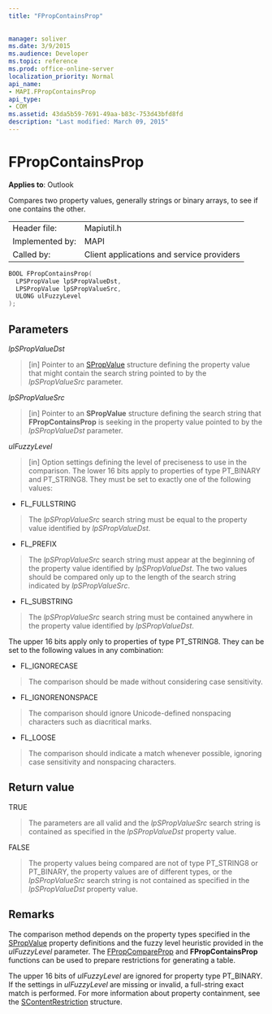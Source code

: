 ```yaml
---
title: "FPropContainsProp"
 
 
manager: soliver
ms.date: 3/9/2015
ms.audience: Developer
ms.topic: reference
ms.prod: office-online-server
localization_priority: Normal
api_name:
- MAPI.FPropContainsProp
api_type:
- COM
ms.assetid: 43da5b59-7691-49aa-b83c-753d43bfd8fd
description: "Last modified: March 09, 2015"
---
```


# FPropContainsProp

  
  
**Applies to**: Outlook 
  
Compares two property values, generally strings or binary arrays, to see if one contains the other. 
  
|||
|:-----|:-----|
|Header file:  <br/> |Mapiutil.h  <br/> |
|Implemented by:  <br/> |MAPI  <br/> |
|Called by:  <br/> |Client applications and service providers  <br/> |
   
```cpp
BOOL FPropContainsProp(
  LPSPropValue lpSPropValueDst,
  LPSPropValue lpSPropValueSrc,
  ULONG ulFuzzyLevel
);
```

## Parameters

 _lpSPropValueDst_
  
> [in] Pointer to an [SPropValue](spropvalue.md) structure defining the property value that might contain the search string pointed to by the  _lpSPropValueSrc_ parameter. 
    
 _lpSPropValueSrc_
  
> [in] Pointer to an **SPropValue** structure defining the search string that **FPropContainsProp** is seeking in the property value pointed to by the  _lpSPropValueDst_ parameter. 
    
 _ulFuzzyLevel_
  
> [in] Option settings defining the level of preciseness to use in the comparison. The lower 16 bits apply to properties of type PT_BINARY and PT_STRING8. They must be set to exactly one of the following values:
    
- FL_FULLSTRING 
  
> The  _lpSPropValueSrc_ search string must be equal to the property value identified by  _lpSPropValueDst_.
    
- FL_PREFIX 
  
> The  _lpSPropValueSrc_ search string must appear at the beginning of the property value identified by  _lpSPropValueDst_. The two values should be compared only up to the length of the search string indicated by  _lpSPropValueSrc_. 
    
- FL_SUBSTRING 
  
> The  _lpSPropValueSrc_ search string must be contained anywhere in the property value identified by  _lpSPropValueDst_. 
    
The upper 16 bits apply only to properties of type PT_STRING8. They can be set to the following values in any combination:
  
- FL_IGNORECASE 
  
> The comparison should be made without considering case sensitivity. 
    
- FL_IGNORENONSPACE 
  
> The comparison should ignore Unicode-defined nonspacing characters such as diacritical marks. 
    
- FL_LOOSE 
  
> The comparison should indicate a match whenever possible, ignoring case sensitivity and nonspacing characters.
    
## Return value

TRUE 
  
> The parameters are all valid and the  _lpSPropValueSrc_ search string is contained as specified in the  _lpSPropValueDst_ property value. 
    
FALSE 
  
> The property values being compared are not of type PT_STRING8 or PT_BINARY, the property values are of different types, or the  _lpSPropValueSrc_ search string is not contained as specified in the  _lpSPropValueDst_ property value. 
    
## Remarks

The comparison method depends on the property types specified in the [SPropValue](spropvalue.md) property definitions and the fuzzy level heuristic provided in the  _ulFuzzyLevel_ parameter. The [FPropCompareProp](fpropcompareprop.md) and **FPropContainsProp** functions can be used to prepare restrictions for generating a table. 
  
The upper 16 bits of  _ulFuzzyLevel_ are ignored for property type PT_BINARY. If the settings in  _ulFuzzyLevel_ are missing or invalid, a full-string exact match is performed. For more information about property containment, see the [SContentRestriction](scontentrestriction.md) structure. 
  

